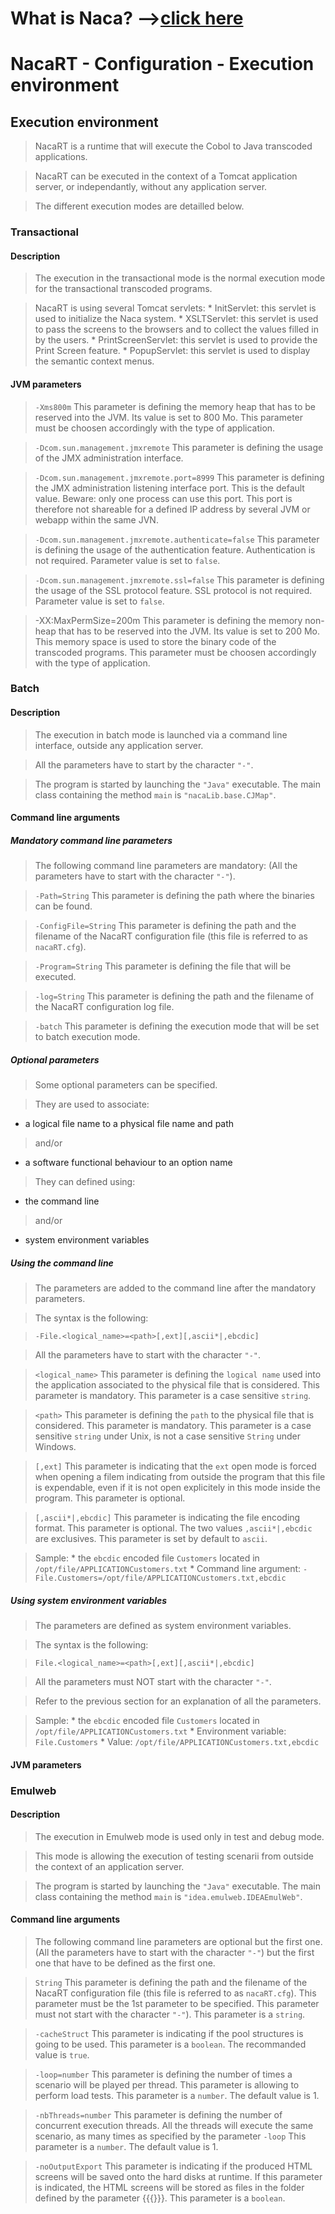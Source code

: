 # What is Naca? -->[click here](Naca0201.md) #

# NacaRT - Configuration - Execution environment #

## Execution environment ##

> NacaRT is a runtime that will execute the Cobol to Java transcoded applications.

> NacaRT can be executed in the context of a Tomcat application server, or independantly, without any application server.

> The different execution modes are detailled below.

### Transactional ###

#### Description ####

> The execution in the transactional mode is the normal execution mode for the transactional transcoded programs.

> NacaRT is using several Tomcat servlets:
    * InitServlet: this servlet is used to initialize the Naca system.
    * XSLTServlet: this servlet is used to pass the screens to the browsers and to collect the values filled in by the users.
    * PrintScreenServlet: this servlet is used to provide the Print Screen feature.
    * PopupServlet: this servlet is used to display the semantic context menus.

#### JVM parameters ####

> `-Xms800m`
> This parameter is defining the memory heap that has to be reserved into the JVM.
> Its value is set to 800 Mo.
> This parameter must be choosen accordingly with the type of application.

> `-Dcom.sun.management.jmxremote`
> This parameter is defining the usage of the JMX administration interface.

> `-Dcom.sun.management.jmxremote.port=8999`
> This parameter is defining the JMX administration listening interface port.
> This is the default value.
> Beware: only one process can use this port. This port is therefore not shareable for a defined IP address by several JVM or webapp within the same JVN.

> `-Dcom.sun.management.jmxremote.authenticate=false`
> This parameter is defining the usage of the authentication feature.
> Authentication is not required.
> Parameter value is set to `false`.

> `-Dcom.sun.management.jmxremote.ssl=false`
> This parameter is defining the usage of the SSL protocol feature.
> SSL protocol is not required.
> Parameter value is set to `false`.

> -XX:MaxPermSize=200m
> This parameter is defining the memory non-heap that has to be reserved into the JVM.
> Its value is set to 200 Mo.
> This memory space is used to store the binary code of the transcoded programs.
> This parameter must be choosen accordingly with the type of application.

### Batch ###

#### Description ####

> The execution in batch mode is launched via a command line interface, outside any application server.

> All the parameters have to start by the character `"-"`.

> The program is started by launching the `"Java"` executable. The main class containing the method `main` is `"nacaLib.base.CJMap"`.

#### Command line arguments ####

##### Mandatory command line parameters #####

> The following command line parameters are mandatory:
> (All the parameters have to start with the character `"-"`).

> `-Path=String`
> This parameter is defining the path where the binaries can be found.

> `-ConfigFile=String`
> This parameter is defining the path and the filename of the NacaRT configuration file (this file is referred to as `nacaRT.cfg`).

> `-Program=String`
> This parameter is defining the file that will be executed.

> `-log=String`
> This parameter is defining the path and the filename of the NacaRT configuration log file.

> `-batch`
> This parameter is defining the execution mode that will be set to batch execution mode.

##### Optional parameters #####

> Some optional parameters can be specified.

> They are used to associate:
  * a logical file name to a physical file name and path
> and/or
  * a software functional behaviour to an option name

> They can defined using:
  * the command line
> and/or
  * system environment variables

##### Using the command line #####

> The parameters are added to the command line after the mandatory parameters.

> The syntax is the following:

> `-File.<logical_name>=<path>[,ext][,ascii*|,ebcdic]`

> All the parameters have to start with the character `"-"`.

> `<logical_name>`
> This parameter is defining the `logical name` used into the application associated to the physical file that is considered.
> This parameter is mandatory.
> This parameter is a case sensitive `string`.

> `<path>`
> This parameter is defining the `path` to the physical file that is considered.
> This parameter is mandatory.
> This parameter is a case sensitive `string` under Unix, is not a case sensitive `String` under Windows.

> `[,ext]`
> This parameter is indicating that the `ext` open mode is forced when opening a filem indicating from outside the program that this file is expendable, even if it is not open explicitely in this mode inside the program.
> This parameter is optional.

> `[,ascii*|,ebcdic]`
> This parameter is indicating the file encoding format.
> This parameter is optional.
> The two values `,ascii*|,ebcdic` are exclusives.
> This parameter is set by default to `ascii`.

> Sample:
    * the `ebcdic` encoded file `Customers` located in `/opt/file/APPLICATIONCustomers.txt`
    * Command line argument: `-File.Customers=/opt/file/APPLICATIONCustomers.txt,ebcdic`

##### Using system environment variables #####

> The parameters are defined as system environment variables.

> The syntax is the following:

> `File.<logical_name>=<path>[,ext][,ascii*|,ebcdic]`

> All the parameters must NOT start with the character `"-"`.

> Refer to the previous section for an explanation of all the parameters.

> Sample:
    * the `ebcdic` encoded file `Customers` located in `/opt/file/APPLICATIONCustomers.txt`
    * Environment variable: `File.Customers`
    * Value: `/opt/file/APPLICATIONCustomers.txt,ebcdic`

#### JVM parameters ####

### Emulweb ###

#### Description ####

> The execution in Emulweb mode is used only in test and debug mode.

> This mode is allowing the execution of testing scenarii from outside the context of an application server.

> The program is started by launching the `"Java"` executable. The main class containing the method `main` is `"idea.emulweb.IDEAEmulWeb"`.

#### Command line arguments ####

> The following command line parameters are optional but the first one.
> (All the parameters have to start with the character `"-"`) but the first one that have to be defined as the first one.

> `String`
> This parameter is defining the path and the filename of the NacaRT configuration file (this file is referred to as `nacaRT.cfg`).
> This parameter must be the 1st parameter to be specified.
> This parameter must not start with the character `"-"`).
> This parameter is a `string`.

> `-cacheStruct`
> This parameter is indicating if the pool structures is going to be used.
> This parameter is a `boolean`.
> The recommanded value is `true`.

> `-loop=number`
> This parameter is defining the number of times a scenario will be played per thread.
> This parameter is allowing to perform load tests.
> This parameter is a `number`.
> The default value is 1.

> `-nbThreads=number`
> This parameter is defining the number of concurrent execution threads.
> All the threads will execute the same scenario, as many times as specified by the parameter `-loop`
> This parameter is a `number`.
> The default value is 1.

> `-noOutputExport`
> This parameter is indicating if the produced HTML screens will be saved onto the hard disks at runtime.
> If this parameter is indicated, the HTML screens will be stored as files in the folder defined by the parameter {{{}}}.
> This parameter is a `boolean`.